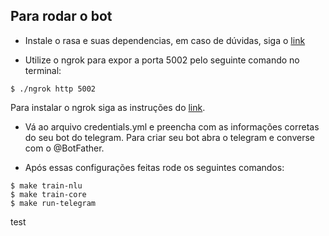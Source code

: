 ## Para rodar o bot

* Instale o rasa e suas dependencias, em caso de dúvidas, siga o <a href="http://rasa.com/docs/core/installation/">link</a>

* Utilize o ngrok para expor a porta 5002 pelo seguinte comando no terminal:
```
$ ./ngrok http 5002
```
Para instalar o ngrok siga as instruções do <a href="https://ngrok.com/download">link</a>.

* Vá ao arquivo credentials.yml e preencha com as informações corretas do seu bot do telegram. Para criar seu bot abra o telegram e converse com o @BotFather.

* Após essas configurações feitas rode os seguintes comandos:
```
$ make train-nlu
$ make train-core
$ make run-telegram
```

test